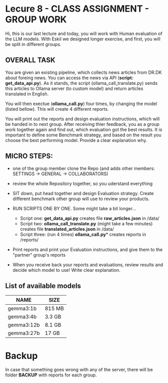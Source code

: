 # Lecure 8 - CLASS ASSIGNMENT - GROUP WORK

Hi, this is our last lecture and today, you will work with Human evaluation of the LLM models. With Eskil we designed longer exercise, and first, you will be split in different groups. 

## OVERALL TASK

You are given an existing pipeline, which collects news articles from DR.DK about foreing news. You can access the news via API (**script: get_data_api.py**). As it stands, the script (ollama_call_translate.py) sends this articles to Ollama server (to custom model) and return articles translated in English. 

You will then exectue (**ollama_call.py**) four times, by changing the model (listed bellow). This will create 4 different reports. 

You will print out the reports and design evaluation instructions, which will be handed in to next group. After receiving thier feedback, you as a group work together again and find out, which evaluation got the best results. It is important to define some Benchmark strategy, and based on the result you choose the best performing model. Provide a clear explanation why. 


## MICRO STEPS:

- one of the group member clone the Repo (and adds other members: SETTINGS -> GENERAL -> COLLABORATORS)

- review the whole Repository together, so you uderstand everything

- SIT down, put head together and design Evaluation strategy. Create different benchmark other group will use to review your products.

- RUN SCRIPTS ONE BY ONE. Some might take a bit longer... 
    -   Script one: **get_data_api.py** creates file **raw_articles.json** in /data/
    -   Script two: **ollama_call_translate.py** (might take a few minutes) creates file **translated_articles.json** in /data/
    -   Script three: (run 4 times) **ollama_call.py*** creates reports in /reports/

- Print reports and print your Evaluation instructions, and give them to the "partner" group's reports 

- When you receive back your reports and evaluations, review results and decide which model to use! Write clear explanation. 



## List of available models
 
| NAME       | SIZE   |
|------------|--------|
| gemma3:1b  | 815 MB |
| gemma3:4b  | 3.3 GB |
| gemma3:12b | 8.1 GB |
| gemma3:27b | 17 GB  |      


# Backup

In case that something goes wrong with any of the server, there will be folder **BACKUP** with reports for each group. 